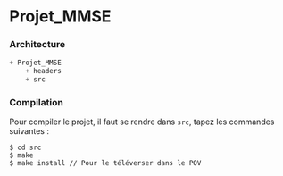 # Projet_MMSE

### Architecture 

```c
+ Projet_MMSE
    + headers
    + src
```

### Compilation 

Pour compiler le projet, il faut se rendre dans ```src```, tapez les commandes suivantes : 
```shell
$ cd src
$ make
$ make install // Pour le téléverser dans le POV
```





